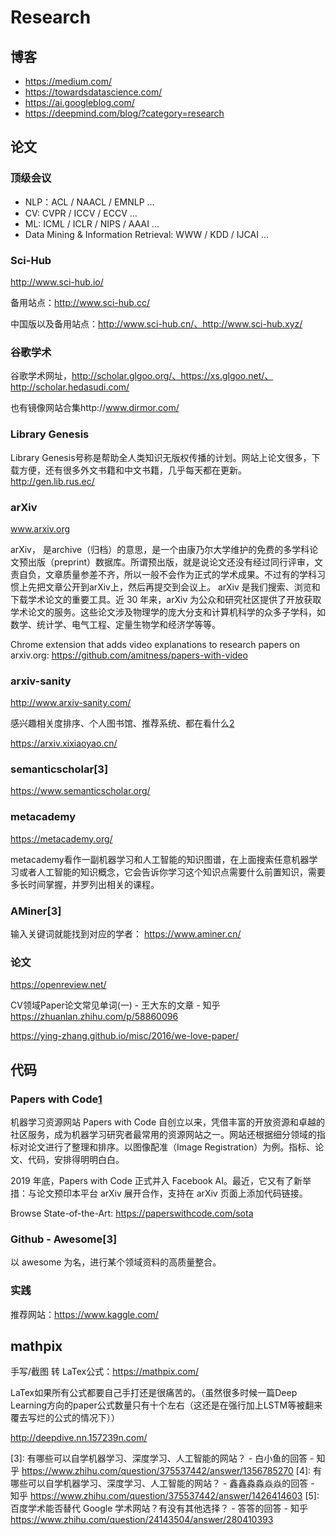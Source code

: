 # Research

## 博客

- https://medium.com/
- https://towardsdatascience.com/
- https://ai.googleblog.com/
- https://deepmind.com/blog/?category=research


## 论文

### 顶级会议

- NLP：ACL / NAACL / EMNLP ...
- CV: CVPR / ICCV / ECCV ...
- ML: ICML / ICLR / NIPS / AAAI ...
- Data Mining & Information Retrieval: WWW / KDD / IJCAI ...

### Sci-Hub

http://www.sci-hub.io/

备用站点：http://www.sci-hub.cc/

中国版以及备用站点：http://www.sci-hub.cn/、http://www.sci-hub.xyz/

### 谷歌学术

谷歌学术网址，http://scholar.glgoo.org/、https://xs.glgoo.net/、http://scholar.hedasudi.com/

也有镜像网站合集http://www.dirmor.com/

### Library Genesis

Library Genesis号称是帮助全人类知识无版权传播的计划。网站上论文很多，下载方便，还有很多外文书籍和中文书籍，几乎每天都在更新。http://gen.lib.rus.ec/

### arXiv

www.arxiv.org

arXiv， 是archive（归档）的意思，是一个由康乃尔大学维护的免费的多学科论文预出版（preprint）数据库。所谓预出版，就是说论文还没有经过同行评审，文责自负，文章质量参差不齐，所以一般不会作为正式的学术成果。不过有的学科习惯上先把文章公开到arXiv上，然后再提交到会议上。
arXiv 是我们搜索、浏览和下载学术论文的重要工具。近 30 年来，arXiv 为公众和研究社区提供了开放获取学术论文的服务。这些论文涉及物理学的庞大分支和计算机科学的众多子学科，如数学、统计学、电气工程、定量生物学和经济学等等。

Chrome extension that adds video explanations to research papers on arxiv.org: https://github.com/amitness/papers-with-video

### arxiv-sanity

http://www.arxiv-sanity.com/

感兴趣相关度排序、个人图书馆、推荐系统、都在看什么[2]

https://arxiv.xixiaoyao.cn/

### semanticscholar[3]

https://www.semanticscholar.org/

### metacademy

https://metacademy.org/

metacademy看作一副机器学习和人工智能的知识图谱，在上面搜索任意机器学习或者人工智能的知识概念，它会告诉你学习这个知识点需要什么前置知识，需要多长时间掌握，并罗列出相关的课程。

### AMiner[3]

输入关键词就能找到对应的学者： https://www.aminer.cn/

### 论文

https://openreview.net/

CV领域Paper论文常见单词(一) - 王大东的文章 - 知乎
https://zhuanlan.zhihu.com/p/58860096

https://ying-zhang.github.io/misc/2016/we-love-paper/

## 代码

### Papers with Code[1]

机器学习资源网站 Papers with Code 自创立以来，凭借丰富的开放资源和卓越的社区服务，成为机器学习研究者最常用的资源网站之一。网站还根据细分领域的指标对论文进行了整理和排序。以图像配准（Image Registration）为例。指标、论文、代码，安排得明明白白。

2019 年底，Papers with Code 正式并入 Facebook AI。最近，它又有了新举措：与论文预印本平台 arXiv 展开合作，支持在 arXiv 页面上添加代码链接。

Browse State-of-the-Art: https://paperswithcode.com/sota

### Github - Awesome[3]

以 awesome 为名，进行某个领域资料的高质量整合。

### 实践

推荐网站：https://www.kaggle.com/

## mathpix

手写/截图 转 LaTex公式：https://mathpix.com/

LaTex如果所有公式都要自己手打还是很痛苦的。（虽然很多时候一篇Deep Learning方向的paper公式数量只有十个左右（这还是在强行加上LSTM等被翻来覆去写烂的公式的情况下））

http://deepdive.nn.157239n.com/

[1]: https://www.jiqizhixin.com/articles/2020-10-09-5
[2]: https://cloud.tencent.com/developer/article/1473703
[3]: 有哪些可以自学机器学习、深度学习、人工智能的网站？ - 白小鱼的回答 - 知乎 https://www.zhihu.com/question/375537442/answer/1356785270
[4]: 有哪些可以自学机器学习、深度学习、人工智能的网站？ - 鑫鑫淼淼焱焱的回答 - 知乎 https://www.zhihu.com/question/375537442/answer/1426414603
[5]: 百度学术能否替代 Google 学术网站？有没有其他选择？ - 答答的回答 - 知乎 https://www.zhihu.com/question/24143504/answer/280410393
